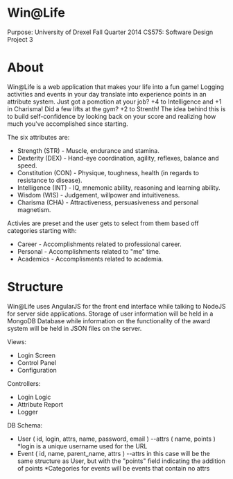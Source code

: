 Win@Life
=========

Purpose:  University of Drexel Fall Quarter 2014 CS575:  Software Design Project 3


About
=========
Win@Life is a web application that makes your life into a fun game!  Logging activities and events in your day translate into experience points in an attribute system.  Just got a pomotion at your job?  +4 to Intelligence and +1 in Charisma!  Did a few lifts at the gym?  +2 to Strenth!  The idea behind this is to build self-confidence by looking back on your score and realizing how much you've accomplished since starting.

The six attributes are:
- Strength (STR) - Muscle, endurance and stamina.
- Dexterity (DEX) - Hand-eye coordination, agility, reflexes, balance and speed.
- Constitution (CON) - Physique, toughness, health (in regards to resistance to disease).
- Intelligence (INT) - IQ, mnemonic ability, reasoning and learning ability.
- Wisdom (WIS) - Judgement, willpower and intuitiveness.
- Charisma (CHA) - Attractiveness, persuasiveness and personal magnetism.

Activies are preset and the user gets to select from them based off categories starting with:
- Career - Accomplishments related to professional career.
- Personal - Accomplishments related to "me" time.
- Academics - Accomplisments related to academia.


Structure
=========
Win@Life uses AngularJS for the front end interface while talking to NodeJS for server side applications. Storage of user information will be held in a MongoDB Database while information on the functionality of the award system will be held in JSON files on the server. 

Views:
- Login Screen
- Control Panel
- Configuration

Controllers:
- Login Logic
- Attribute Report
- Logger

DB Schema:  
- User ( id, login, attrs, name, password, email )
--attrs ( name, points )
*login is a unique username used for the URL
- Event ( id, name, parent_name, attrs )
--attrs in this case will be the same structure as User, but with the "points" field indicating the addition of points
*Categories for events will be events that contain no attrs
